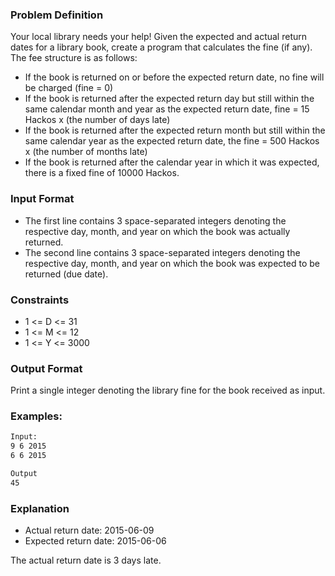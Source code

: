 ### Problem Definition
Your local library needs your help! Given the expected and actual return dates for a library book, create a program that calculates the fine (if any). The fee structure is as follows:
* If the book is returned on or before the expected return date, no fine will be charged (fine = 0)
* If the book is returned after the expected return day but still within the same calendar month and year as the expected return date, fine = 15 Hackos x (the number of days late)
* If the book is returned after the expected return month but still within the same calendar year as the expected return date, the fine = 500 Hackos x (the number of months late)
* If the book is returned after the calendar year in which it was expected, there is a fixed fine of 10000 Hackos.

### Input Format
* The first line contains 3 space-separated integers denoting the respective day, month, and year on which the book was actually returned.
* The second line contains 3 space-separated integers denoting the respective day, month, and year on which the book was expected to be returned (due date).

### Constraints
* 1 <= D <= 31
* 1 <= M <= 12
* 1 <= Y <= 3000

### Output Format
Print a single integer denoting the library fine for the book received as input.

### Examples:
```bash
Input:
9 6 2015
6 6 2015

Output
45
```

### Explanation
* Actual return date: 2015-06-09
* Expected return date: 2015-06-06

The actual return date is 3 days late.